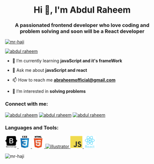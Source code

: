 <h1 align="center">Hi 👋, I'm Abdul Raheem</h1>
<h3 align="center">A passionated frontend developer who love coding and problem solving and soon will be a React developer</h3>

<p align="left"> <a href="https://github.com/ryo-ma/github-profile-trophy"><img src="https://github-profile-trophy.vercel.app/?username=mr-haji" alt="mr-haji" /></a> </p>

<p align="left"> <a href="https://twitter.com/abdul raheem" target="blank"><img src="https://img.shields.io/twitter/follow/abdul raheem?logo=twitter&style=for-the-badge" alt="abdul raheem" /></a> </p>

- 🌱 I’m currently learning **javaScript and it's frameWork**

- 💬 Ask me about **javaScript and react**

- 📫 How to reach me **abraheemofficial@gmail.com**

- 🤝 I’m interested in **solving problems**

<h3 align="left">Connect with me:</h3>
<p align="left">
<a href="https://twitter.com/abdul raheem" target="blank"><img align="center" src="https://raw.githubusercontent.com/rahuldkjain/github-profile-readme-generator/master/src/images/icons/Social/twitter.svg" alt="abdul raheem" height="30" width="40" /></a>
<a href="https://linkedin.com/in/abdul raheem" target="blank"><img align="center" src="https://raw.githubusercontent.com/rahuldkjain/github-profile-readme-generator/master/src/images/icons/Social/linked-in-alt.svg" alt="abdul raheem" height="30" width="40" /></a>
<a href="https://instagram.com/abdul raheem" target="blank"><img align="center" src="https://raw.githubusercontent.com/rahuldkjain/github-profile-readme-generator/master/src/images/icons/Social/instagram.svg" alt="abdul raheem" height="30" width="40" /></a>
</p>

<h3 align="left">Languages and Tools:</h3>
<p align="left"> <a href="https://getbootstrap.com" target="_blank" rel="noreferrer"> <img src="https://raw.githubusercontent.com/devicons/devicon/master/icons/bootstrap/bootstrap-plain-wordmark.svg" alt="bootstrap" width="40" height="40"/> </a> <a href="https://www.w3schools.com/css/" target="_blank" rel="noreferrer"> <img src="https://raw.githubusercontent.com/devicons/devicon/master/icons/css3/css3-original-wordmark.svg" alt="css3" width="40" height="40"/> </a> <a href="https://www.w3.org/html/" target="_blank" rel="noreferrer"> <img src="https://raw.githubusercontent.com/devicons/devicon/master/icons/html5/html5-original-wordmark.svg" alt="html5" width="40" height="40"/> </a> <a href="https://www.adobe.com/in/products/illustrator.html" target="_blank" rel="noreferrer"> <img src="https://www.vectorlogo.zone/logos/adobe_illustrator/adobe_illustrator-icon.svg" alt="illustrator" width="40" height="40"/> </a> <a href="https://developer.mozilla.org/en-US/docs/Web/JavaScript" target="_blank" rel="noreferrer"> <img src="https://raw.githubusercontent.com/devicons/devicon/master/icons/javascript/javascript-original.svg" alt="javascript" width="40" height="40"/> </a> <a href="https://reactjs.org/" target="_blank" rel="noreferrer"> <img src="https://raw.githubusercontent.com/devicons/devicon/master/icons/react/react-original-wordmark.svg" alt="react" width="40" height="40"/> </a> </p>

<p><img align="center" src="https://github-readme-stats.vercel.app/api/top-langs?username=mr-haji&show_icons=true&locale=en&layout=compact" alt="mr-haji" /></p>
